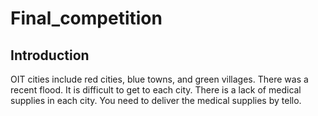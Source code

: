 # Final_competition

## Introduction
OIT cities include red cities, blue towns, and green villages. There was a recent flood. It is difficult to get to each city. There is a lack of medical supplies in each city. You need to deliver the medical supplies by tello.
